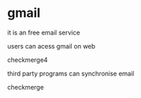 # gmail
it is an free email service

users can acess gmail on web


checkmerge4


third party programs can synchronise email

checkmerge


